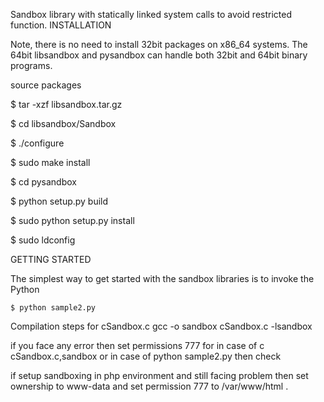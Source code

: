 Sandbox library with statically  linked system calls  to avoid restricted function.
INSTALLATION

  Note, there is no need to install 32bit packages on x86_64 systems. The 64bit 
  libsandbox and pysandbox can handle both 32bit and 64bit binary programs.

  source packages
  
  $ tar -xzf libsandbox.tar.gz
  
  $ cd libsandbox/Sandbox
  
  $ ./configure
  
  $ sudo make install
  
  
  $ cd pysandbox
  
  $ python setup.py build
  
  $ sudo python setup.py install
  
  $ sudo ldconfig    

GETTING STARTED
  
  The simplest way to get started with the sandbox libraries is to invoke the 
  Python

    $ python sample2.py 

   Compilation steps for cSandbox.c
    gcc -o sandbox cSandbox.c -lsandbox

   if you face any error then set permissions 777  for in case of c  cSandbox.c,sandbox or in case of python  sample2.py then check 
    

  if setup sandboxing in php environment and still facing problem then set ownership to www-data and set permission 777 to  /var/www/html .

